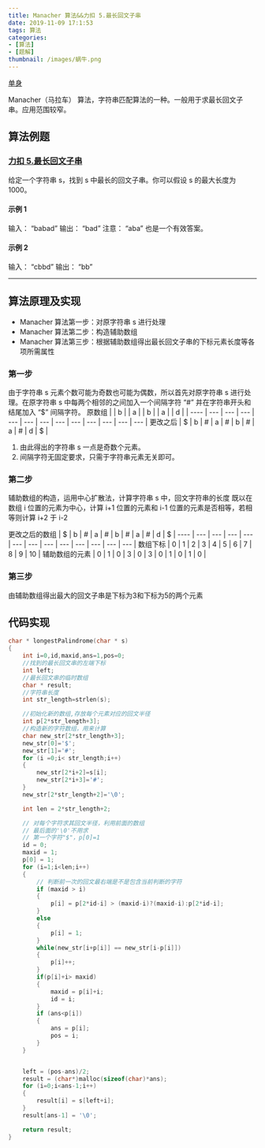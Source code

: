 ```yaml
---
title: Manacher 算法&&力扣 5.最长回文子串
date: 2019-11-09 17:1:53
tags: 算法
categories:
- [算法]
- [题解]
thumbnail: /images/蜗牛.png
---
```


[单身](https://github.com/Mrliya/weekwork/raw/liya_18/Screenshots/a2.jpg)

Manacher（马拉车） 算法，字符串匹配算法的一种。一般用于求最长回文子串。应用范围较窄。
<!--more-->

## 算法例题

### [力扣 5.最长回文子串](https://leetcode-cn.com/problems/longest-palindromic-substring/)

给定一个字符串 s，找到 s 中最长的回文子串。你可以假设 s 的最大长度为 1000。

#### 示例 1

输入： “babad”
输出： “bad”
注意： “aba” 也是一个有效答案。

#### 示例 2

输入： “cbbd”
输出： “bb”
***

## 算法原理及实现

* Manacher 算法第一步：对原字符串 s 进行处理
* Manacher 算法第二步：构造辅助数组
* Manacher 算法第三步：根据辅助数组得出最长回文子串的下标元素长度等各项所需属性

### 第一步

由于字符串 s 元素个数可能为奇数也可能为偶数，所以首先对原字符串 s 进行处理。在原字符串 s 中每两个相邻的之间加入一个间隔字符 “#” 并在字符串开头和结尾加入 “$” 间隔字符。
原数组 |  | b |  | a |  | b |   | a |  | d |   |
---- | --- | --- | --- | --- | --- | --- | --- | --- | --- | --- | --- | --- |
更改之后 | $ | b | # | a | # |  b | # | a | # | d | $ |

1. 由此得出的字符串 s 一点是奇数个元素。
2. 间隔字符无固定要求，只需于字符串元素无关即可。

### 第二步

辅助数组的构造，运用中心扩散法，计算字符串 s 中，回文字符串的长度
既以在数组 i 位置的元素为中心，计算 i+1 位置的元素和 i-1 位置的元素是否相等，若相等则计算 i+2 于 i-2

更改之后的数组 | $ | b | # | a | # |  b | # | a | # | d | $ |
---- | --- | --- | --- | --- | --- | --- | --- | --- | --- | --- | --- | --- |
数组下标 | 0 | 1 | 2 | 3 | 4 |  5 | 6 | 7 | 8 | 9 | 10 |
辅助数组的元素 | 0 | 1 | 0 | 3 | 0 |  3 | 0 | 1 | 0 | 1 | 0 |

### 第三步

由辅助数组得出最大的回文子串是下标为3和下标为5的两个元素

## 代码实现

``` c
char * longestPalindrome(char * s)
{
    int i=0,id,maxid,ans=1,pos=0;
    //找到的最长回文串的左端下标
    int left;
    //最长回文串的临时数组
    char * result;
    //字符串长度
    int str_length=strlen(s);

    //初始化新的数组,存放每个元素对应的回文半径
    int p[2*str_length+3];
    //构造新的字符数组，用来计算
    char new_str[2*str_length+3];
    new_str[0]='$';
    new_str[1]='#';
    for (i =0;i< str_length;i++)
    {
        new_str[2*i+2]=s[i];
        new_str[2*i+3]='#';
    }
    new_str[2*str_length+2]='\0';

    int len = 2*str_length+2;

    // 对每个字符求其回文半径，利用前面的数组
    // 最后面的'\0'不用求
    // 第一个字符"$"，p[0]=1
    id = 0;
    maxid = 1;
    p[0] = 1;
    for (i=1;i<len;i++)
    {
        // 判断前一次的回文最右端是不是包含当前判断的字符
        if (maxid > i)
        {
            p[i] = p[2*id-i] > (maxid-i)?(maxid-i):p[2*id-i];
        }
        else
        {
            p[i] = 1;
        }
        while(new_str[i+p[i]] == new_str[i-p[i]])
        {
            p[i]++;
        }
        if(p[i]+i> maxid)
        {
            maxid = p[i]+i;
            id = i;
        }
        if (ans<p[i])
        {
            ans = p[i];
            pos = i;
        }
    }


    left = (pos-ans)/2;
    result = (char*)malloc(sizeof(char)*ans);
    for (i=0;i<ans-1;i++)
    {
        result[i] = s[left+i];
    }
    result[ans-1] = '\0';

    return result;
}
```
